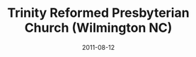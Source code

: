 ---
date: &id001 2011-08-12
end_date: null
location:
  address: 3701 South College Road
  city: Wilmington
  state: NC
minister:
- end: 2011-12-31
  name: Frederick Hofland
  start: 2008-06-27
  type: Organizing Pastor
- end: null
  name: Frederick Hofland
  start: 2011-01-01
  type: Pastor
ministers:
- Frederick Hofland
- Frederick Hofland
name: Trinity Reformed Presbyterian Church
names:
- end: 2011-08-12
  name: Trinity Reformed Presbyterian Chapel
  start: 2008-06-27
- end: null
  name: Trinity Reformed Presbyterian Church
  start: 2011-08-12
origination_date: *id001
raw_data: 'NORTH CAROLINA Wilmington


  Trinity Reformed Presbyterian Chapel  (June 27, 2008-August 12, 2011)

  Trinity Reformed Presbyterian Church  (August 12, 2011- )

  3701 South College Road

  Org. Pastor: Frederick Hofland, 2008-11

  Pastor: Frederick Hofland, 2011-

  '
received_from: null
states:
- NC
status:
  active: true
  end_date: null
  reason: null
  received_from: null
  withdrawal_to: null
title: Trinity Reformed Presbyterian Church (Wilmington NC)
year_established:
- 2011

---